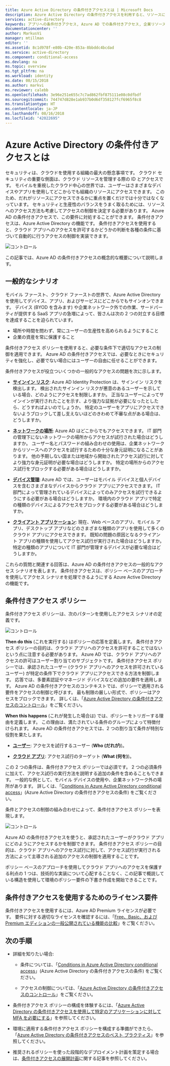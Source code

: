 ```yaml
---
title: Azure Active Directory の条件付きアクセスとは | Microsoft Docs
description: Azure Active Directory の条件付きアクセスを利用すると、リソースに対してだれがアクセスを試みているかだけでなく、どのようにアクセスしようとしているかという点も加味して、アクセスを許可するかどうかを自動的に判断する機構を実装することができます。その具体的な方法について説明します。
services: active-directory
keywords: アプリへの条件付きアクセス, Azure AD での条件付きアクセス, 企業リソースへの安全なアクセス, 条件付きアクセス ポリシー
documentationcenter: ''
author: MarkusVi
manager: mtillman
editor: ''
ms.assetid: 8c1d978f-e80b-420e-853a-8bbddc4bcdad
ms.service: active-directory
ms.component: conditional-access
ms.devlang: na
ms.topic: overview
ms.tgt_pltfrm: na
ms.workload: identity
ms.date: 08/15/2018
ms.author: markvi
ms.reviewer: calebb
ms.openlocfilehash: 3e96e251e655c7c7ad862fbf875111e08c0dfbdf
ms.sourcegitcommit: 744747d828e1ab937b0d6df358127fcf6965f8c8
ms.translationtype: HT
ms.contentlocale: ja-JP
ms.lasthandoff: 08/16/2018
ms.locfileid: "42022695"
---
```

# <a name="what-is-conditional-access-in-azure-active-directory"></a>Azure Active Directory の条件付きアクセスとは

セキュリティは、クラウドを使用する組織の最大の懸念事項です。 クラウド セキュリティの重要な側面は、クラウド リソースを管理する際の ID とアクセスです。 モバイルを重視したクラウド中心の世界では、ユーザーはさまざまなデバイスやアプリを使用してどこからでも組織のリソースにアクセスできます。 このため、だれがリソースにアクセスできるかに重点を置くだけでは十分ではなくなっています。 セキュリティと生産性のバランスをうまく取るためには、リソースへのアクセス方法も考慮してアクセスの制御を決定する必要があります。 Azure AD の条件付きアクセスで、この要件に対処することができます。 条件付きアクセスは、Azure Active Directory の機能です。 条件付きアクセスを使用すると、クラウド アプリへのアクセスを許可するかどうかの判断を各種の条件に基づいて自動的に行うアクセスの制御を実装できます。 

![コントロール](./media/overview/81.png)

この記事では、Azure AD の条件付きアクセスの概念的な概要について説明します。



## <a name="common-scenarios"></a>一般的なシナリオ

モバイル ファースト、クラウド ファーストの世界で、Azure Active Directory を使用してデバイス、アプリ、およびサービスにどこからでもサインオンできます。 デバイス (BYOD を含みます) や企業ネットワーク外での作業、サードパーティが提供する SaaS アプリの急増によって、皆さんは次の 2 つの対立する目標を達成することを迫られています。

- 場所や時間を問わず、常にユーザーの生産性を高められるようにすること
- 企業の資産を常に保護すること

条件付きアクセス ポリシーを使用すると、必要な条件下で適切なアクセスの制御を適用できます。 Azure AD の条件付きアクセスでは、必要なときにセキュリティを強化し、必要でない場合にはユーザーの自由に任せることができます。 

条件付きアクセスが役立ついくつかの一般的なアクセスの問題を次に示します。



- **[サインイン リスク](conditions.md#sign-in-risk)**: Azure AD Identity Protection は、サインイン リスクを検出します。 検出されたサインイン リスクが悪意のあるユーザーを示している場合、どのようにアクセスを制限しますか。 正当なユーザーによってサインインが実行されたことを示す、より強力な証拠が必要になったとしたら、どうすればよいのでしょうか。 特定のユーザーをアプリにアクセスできないようブロックして差し支えないほどのきわめて不審な点がある場合は、どうしますか。  

- **[ネットワークの場所](location-condition.md)**: Azure AD はどこからでもアクセスできます。 IT 部門の管理下にないネットワークの場所からアクセスが試行された場合はどうしますか。 ユーザー名とパスワードの組み合わせの使用は、企業ネットワークからリソースへのアクセスを試行するための十分な身元証明になることがあります。 他の予期しない国または地域から開始されたアクセス試行に対してより強力な身元証明が必要な場合はどうしますか。 特定の場所からのアクセス試行をブロックする必要がある場合はどうしますか。  

- **[デバイス管理](conditions.md#device-platforms)**: Azure AD では、ユーザーはモバイル デバイスと個人デバイスを含むさまざまなデバイスからクラウド アプリにアクセスできます。 IT 部門によって管理されているデバイスによってのみアクセスを試行できるようにする必要がある場合はどうしますか。 環境内のクラウド アプリで特定の種類のデバイスによるアクセスをブロックする必要がある場合はどうしますか。 

- **[クライアント アプリケーション](conditions.md#client-apps)**: 現在、Web ベースのアプリ、モバイル アプリ、デスクトップ アプリなどのさまざまな種類のアプリを使用して多くのクラウド アプリにアクセスできます。 既知の問題の原因となるクライアント アプリの種類を使用してアクセス試行が実行された場合はどうしますか。 特定の種類のアプリについて IT 部門が管理するデバイスが必要な場合はどうしますか。 

これらの質問と関連する回答は、Azure AD の条件付きアクセスの一般的なアクセス シナリオを表します。 条件付きアクセスは、ポリシー ベースのアプローチを使用してアクセス シナリオを処理できるようにする Azure Active Directory の機能です。


## <a name="conditional-access-policies"></a>条件付きアクセス ポリシー

条件付きアクセス ポリシーは、次のパターンを使用したアクセス シナリオの定義です。

![コントロール](./media/overview/10.png)

**Then do this** (これを実行する) はポリシーの応答を定義します。 条件付きアクセス ポリシーの目的は、クラウド アプリへのアクセスを許可することではないという点に注意する必要があります。 Azure AD では、クラウド アプリへのアクセスの許可はユーザー割り当てのサブジェクトです。 条件付きアクセス ポリシーでは、承認されたユーザー (クラウド アプリへのアクセスを許可されているユーザー) が特定の条件下でクラウド アプリにアクセスできる方法を制御します。 応答では、多要素認証やマネージド デバイスなどの追加の要件を適用します。 Azure AD の条件付きアクセスのコンテキストでは、ポリシーで適用される要件をアクセスの制御と呼びます。 最も制限の厳しい形式で、ポリシーはアクセスをブロックできます。 詳しくは、「[Azure Active Directory の条件付きアクセスのコントロール](controls.md)」をご覧ください。
     

**When this happens** (これが発生した場合は) では、ポリシーをトリガーする理由を定義します。 この理由は、満たされている条件のグループによって特徴付けられます。 Azure AD の条件付きアクセスでは、2 つの割り当て条件が特別な役割を果たします。

- **[ユーザー](conditions.md#users-and-groups)**: アクセスを試行するユーザー (**Who (だれが)**)。 

- **[クラウド アプリ](conditions.md#cloud-apps)**: アクセス試行のターゲット (**What (何を)**)。    

この 2 つの条件は、条件付きアクセス ポリシーでは必須です。 2 つの必須条件に加えて、アクセス試行の実行方法を説明する追加の条件を含めることもできます。 一般的な例として、モバイル デバイスの使用や、企業ネットワーク外の場所があります。 詳しくは、「[Conditions in Azure Active Directory conditional access](conditions.md)」(Azure Active Directory の条件付きアクセスの条件) をご覧ください。   

条件とアクセスの制御の組み合わせによって、条件付きアクセス ポリシーを表現します。 

![コントロール](./media/overview/51.png)

Azure AD の条件付きアクセスを使うと、承認されたユーザーがクラウド アプリにどのようにアクセスするかを制御できます。 条件付きアクセス ポリシーの目的は、クラウド アプリへのアクセス試行に対して、アクセス試行が実行される方法によって主導される追加のアクセスの制御を適用することです。

ポリシー ベースのアプローチを使用してクラウド アプリへのアクセスを保護する利点の 1 つは、技術的な実装について心配することなく、この記事で概説している構造を使用して環境のポリシー要件の下書き作成を開始できることです。 


## <a name="license-requirements-for-using-conditional-access"></a>条件付きアクセスを使用するためのライセンス要件

条件付きアクセスを使用するには、Azure AD Premium ライセンスが必要です。 要件に対する適切なライセンスを確認するには、「[Free、Basic、および Premium エディションの一般公開されている機能の比較](https://azure.microsoft.com/pricing/details/active-directory/)」をご覧ください。


## <a name="next-steps"></a>次の手順

- 詳細を知りたい場合:
    - 条件については、「[Conditions in Azure Active Directory conditional access](conditions.md)」(Azure Active Directory の条件付きアクセスの条件) をご覧ください。

    - アクセスの制御については、「[Azure Active Directory の条件付きアクセスのコントロール](controls.md)」をご覧ください。

- 条件付きアクセス ポリシーの構成を体験するには、「[Azure Active Directory の条件付きアクセスを使用して特定のアプリケーションに対して MFA を必要にする](app-based-mfa.md)」を参照してください。

- 環境に適用する条件付きアクセス ポリシーを構成する準備ができたら、「[Azure Active Directory の条件付きアクセスのベスト プラクティス](best-practices.md)」を参照してください。 

- 推奨されるポリシーを使った段階的なデプロイメント計画を策定する場合は、[条件付きアクセスの展開計画](http://aka.ms/conditionalaccessdeploymentplan)に関する記事を参照してください。
